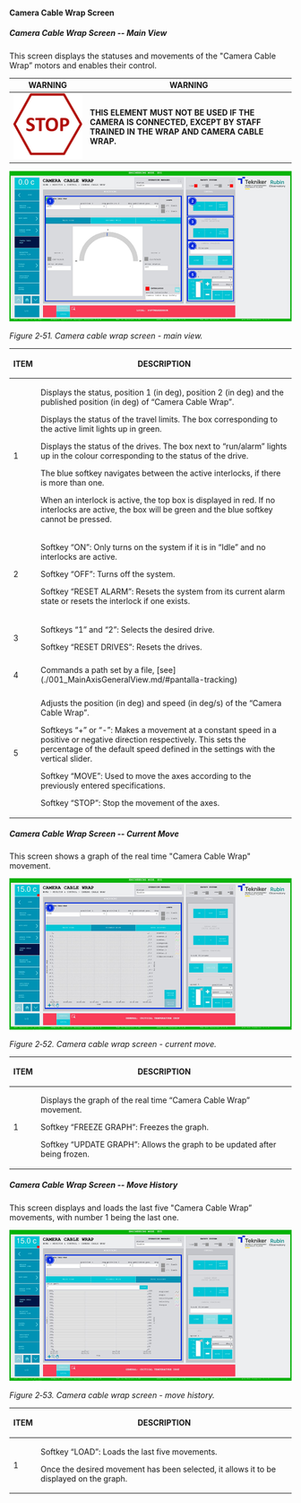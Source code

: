 #### Camera Cable Wrap Screen

##### Camera Cable Wrap Screen -- Main View

This screen displays the statuses and movements of the "Camera Cable Wrap” motors and enables their control.

| WARNING| WARNING|
|----------|----------|
| ![](../Resources/media/image005.png)| **THIS ELEMENT MUST NOT BE USED IF THE CAMERA IS CONNECTED, EXCEPT BY STAFF TRAINED IN THE WRAP AND CAMERA CABLE WRAP.**|

![](../Resources/media/image67.png)

*Figure 2‑51. Camera cable wrap screen - main view.*

<table class="table">
<colgroup>
<col style="width: 13<col style="width: 86</colgroup>
<thead>
<tr class="header">
<th><p>ITEM</p></th>
<th><p>DESCRIPTION</p></th>
</tr>
</thead>
<tbody>
<tr class="odd">
<td><p>1</p></td>
<td><p>Displays the status, position 1 (in deg), position 2 (in deg) and the published position (in deg) of “Camera
Cable Wrap”.</p>
<p>Displays the status of the travel limits. The box corresponding to the active limit lights up in
green.</p>
<p>Displays the status of the drives. The box next to “run/alarm” lights up in the colour corresponding to the status
of the drive.</p>
<p>The blue softkey navigates between the active interlocks, if there is more than one.</p>
<p>When an interlock is active, the top box is displayed in red. If no interlocks are active, the
box will be green and the blue softkey cannot be pressed.</p></td>
</tr>
<tr class="even">
<td><p>2</p></td>
<td><p>Softkey “ON”: Only turns on the system if it is in “Idle” and no interlocks are active.</p>
<p>Softkey “OFF”: Turns off the system.</p>
<p>Softkey “RESET ALARM”: Resets the system from its current alarm state or resets the
interlock if one exists.</p></td>
</tr>
<tr class="odd">
<td><p>3</p></td>
<td><p>Softkeys “1” and “2”: Selects the desired drive.</p>
<p>Softkey “RESET DRIVES”: Resets the drives.</p></td>
</tr>
<tr class="even">
<td><p>4</p></td>
<td>Commands a path set by a file, [see](./001_MainAxisGeneralView.md/#pantalla-tracking)</td>
</tr>
<tr class="odd">
<td><p>5</p></td>
<td><p>Adjusts the position (in deg) and speed (in deg/s) of the “Camera Cable Wrap”.</p>
<p>Softkeys “+” or “-”: Makes a movement at a constant speed in a positive or negative direction
respectively. This sets the percentage of the default speed defined in the settings with the
vertical slider.</p>
<p>Softkey “MOVE”: Used to move the axes according to the previously entered specifications.</p>
<p>Softkey “STOP”: Stop the movement of the axes.</p></td>
</tr>
</tbody>
</table>

##### Camera Cable Wrap Screen -- Current Move

This screen shows a graph of the real time "Camera Cable Wrap" movement.

![](../Resources/media/image68.png)

*Figure 2‑52. Camera cable wrap screen - current move.*

<table class="table">
<colgroup>
<col style="width: 13<col style="width: 86</colgroup>
<thead>
<tr class="header">
<th><p>ITEM</p></th>
<th><p>DESCRIPTION</p></th>
</tr>
</thead>
<tbody>
<tr class="odd">
<td><p>1</p></td>
<td><p>Displays the graph of the real time “Camera Cable Wrap” movement.</p>
<p>Softkey “FREEZE GRAPH”: Freezes the graph.</p>
<p>Softkey “UPDATE GRAPH”: Allows the graph to be updated after being frozen.</p></td>
</tr>
</tbody>
</table>

##### Camera Cable Wrap Screen -- Move History

This screen displays and loads the last five "Camera Cable Wrap” movements, with number 1 being the last one.

![](../Resources/media/image69.png)

*Figure 2‑53. Camera cable wrap screen - move history.*

<table class="table">
<colgroup>
<col style="width: 13<col style="width: 86</colgroup>
<thead>
<tr class="header">
<th><p>ITEM</p></th>
<th><p>DESCRIPTION</p></th>
</tr>
</thead>
<tbody>
<tr class="odd">
<td><p>1</p></td>
<td><p>Softkey “LOAD”: Loads the last five movements.</p>
<p>Once the desired movement has been selected, it allows it to be displayed on the graph.</p></td>
</tr>
</tbody>
</table>
